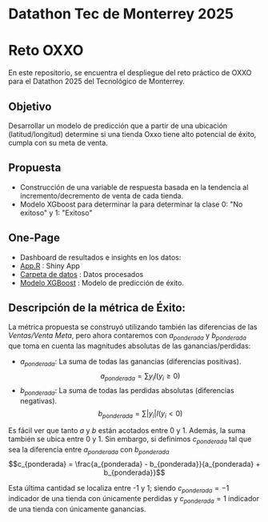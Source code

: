 # Datathon Tec de Monterrey 2025 
# Reto OXXO

En este repositorio, se encuentra el despliegue del reto práctico de OXXO para el Datathon 2025 del Tecnológico de Monterrey.

## Objetivo
Desarrollar un modelo de predicción que a partir de una ubicación (latitud/longitud)
determine si una tienda Oxxo tiene alto potencial de éxito, cumpla con su meta de venta.

## Propuesta
- Construcción de una variable de respuesta basada en la tendencia al incremento/decremento de venta de cada tienda.
- Modelo XGboost para determinar la para determinar la clase 0: "No exitoso" y 1: "Exitoso"

## One-Page
- Dashboard de resultados e insights en los datos:
- [App.R](https://github.com/FedeSS99/Proyecto-Oxxo-F4/blob/main/app.R) : Shiny App
- [Carpeta de datos](https://github.com/FedeSS99/Proyecto-Oxxo-F4/tree/main/data) : Datos procesados
- [Modelo XGBoost](https://github.com/FedeSS99/Proyecto-Oxxo-F4/blob/main/02_Pruebas_Modelo.R) : Modelo de predicción de éxito.

## Descripción de la métrica de Éxito:
La métrica propuesta se construyó utilizando también las diferencias de las *Ventas/Venta Meta*, pero ahora contaremos con $a_{ponderada}$ y $b_{ponderada}$ que toma en cuenta las magnitudes absolutas de las ganancias/perdidas:
- $a_{ponderada}$: La suma de todas las ganancias (diferencias positivas).
$$a_{ponderada} = \sum y_{i}I(y_{i} \geq 0)$$
- $b_{ponderada}$: La suma de todas las perdidas absolutas (diferencias negativas).
$$b_{ponderada} = \sum |y_{i}|I(y_{i} < 0)$$

Es fácil ver que tanto $a$ y $b$ están acotados entre 0 y 1. Además, la suma también se ubica entre 0 y 1. Sin embargo, si definimos $c_{ponderada}$ tal que sea la diferencia entre $a_{ponderada}$ con $b_{ponderada}$
$$c_{ponderada} = \frac{a_{ponderada} - b_{ponderada}}{a_{ponderada} + b_{ponderada}}$$

Esta última cantidad se localiza entre -1 y 1; siendo $c_{ponderada} = -1$ indicador de una tienda con únicamente perdidas y $c_{ponderada} = 1$ indicador de una tienda con únicamente ganancias.
